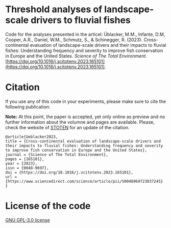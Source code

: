 # Threshold analyses of landscape-scale drivers to fluvial fishes
Code for the analyses presented in the articel: Üblacker, M.M., Infante, D.M, Cooper, A.R., Daniel, W.M., Schmutz, S., & Schinegger, R. (2023). Cross-continental evaluation of landscape-scale drivers and their impacts to fluvial fishes: Understanding frequency and severity to improve fish conservation in Europe and the United States. *Science of The Total Environment*. [https://doi.org/10.1016/j.scitotenv.2023.165101](https://doi.org/10.1016/j.scitotenv.2023.165101).

# Citation
If you use any of this code in your experiments, please make sure to cite the following publication:

**Note:** At this point, the paper is accepted, yet only online as preview and no further information about the volumne and pages are available. Please, check the website of [STOTEN](https://doi.org/10.1016/j.scitotenv.2023.165101) for an update of the citation.

```{bash}
@article{Ueblacker2023,
title = {Cross-continental evaluation of landscape-scale drivers and their impacts to fluvial fishes: Understanding frequency and severity to improve fish conservation in Europe and the United States},
journal = {Science of The Total Environment},
pages = {165101},
year = {2023},
issn = {0048-9697},
doi = {https://doi.org/10.1016/j.scitotenv.2023.165101},
url = {https://www.sciencedirect.com/science/article/pii/S0048969723037245}
}
```
# License of the code 
[GNU GPL-3.0 license](https://github.com/mueblacker/crossfish/blob/main/LICENSE)
